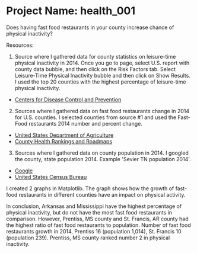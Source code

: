 # Project Name: health_001

Does having fast food restaurants in your county increase chance of physical inactivity?

Resources:
1. Source where I gathered data for county statistics on leisure-time physical inactivity in 2014. Once you go to page, select U.S. report with county data bubble, and then click on the Risk Factors tab.
Select Leisure-Time Physical Inactivity	bubble and then click on Show Results. I used the top 20 counties with the highest percentage of leisure-time physical inactivity.
- [Centers for Disease Control and Prevention](https://nccd.cdc.gov/DHDSPAtlas/Reports.aspx)


2. Sources where I gathered data on fast food restaurants change in 2014 for U.S. counties. I selected counties from source #1 and used the Fast-Food restaurants 2014 number and percent change.

- [United States Department of Agriculture](https://www.ers.usda.gov/data-products/food-environment-atlas/go-to-the-atlas)
- [County Health Rankings and Roadmaps](http://www.countyhealthrankings.org/app/mississippi/2013/measure/factors/84/data)

3. Sources where I gathered data on county population in 2014. I googled the county, state population 2014. Example 'Sevier TN population 2014'.
- [Google](https://www.google.com)
- [United States Census Bureau](https://www.census.gov)

I created 2 graphs in Matplotlib. The graph shows how the growth of fast-food restaurants in different counties have an impact on physical activity.

In conclusion, Arkansas and Mississippi have the highest percentage of physical inactivity, but do not have the most fast food restaurants in comparison. However, Prentiss, MS county and St. Francis, AR county had the highest ratio of fast food restaurants to population. Number of fast food restaurants growth in 2014, Prentiss 16 (population 1,014), St. Francis 10 (population 239). Prentiss, MS county ranked number 2 in physical inactivity.
